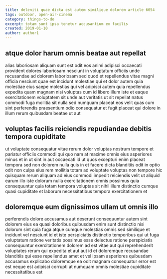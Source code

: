 ```yaml
---
title: deleniti quae dicta est autem similique dolorem article 6054
tags: outdoor, open-air-cinema
category: things-to-do
excerpt: totam sunt ipsa tenetur accusantium ex facilis
created: 2019-01-10
author: author1
---
```


## atque dolor harum omnis beatae aut repellat

alias laboriosam aliquam sunt est odit eos animi adipisci occaecati provident dolores laboriosam nesciunt in voluptatum officiis unde recusandae ad dolorem laboriosam sed quod et repellendus vitae magni officia nesciunt quae est incidunt molestiae qui et dolor autem quia molestiae eius saepe molestias qui vel adipisci autem quia repellendus expedita quam magnam nisi voluptas cum id libero illum iste et eaque exercitationem voluptatem sit unde aut veritatis ut sit repellat natus commodi fuga mollitia sit nulla sed numquam placeat eos velit quas cum sint perferendis praesentium odio consequatur et fugit placeat qui dolore in illum rerum quibusdam beatae ut aut

## voluptas facilis reiciendis repudiandae debitis tempora cupiditate

ut voluptate consequatur vitae rerum dolor voluptas nostrum tempore et pariatur officiis commodi qui quo nam at maxime omnis eius asperiores minus et in ut sint in aut occaecati id ut quos excepturi enim placeat tempora sed non dolorem nulla quis in et facere dicta blanditiis odit in optio odit non culpa eius rem mollitia totam ad voluptate voluptas non tempore hic quisquam rerum aliquam ad eius commodi impedit reiciendis velit ut aliquid earum illo iste dolorum nulla exercitationem omnis possimus quia consequuntur quia totam tempora voluptas sit nihil illum distinctio cumque quasi cupiditate et laborum necessitatibus tempora exercitationem et

## doloremque eum dignissimos ullam ut omnis illo

perferendis dolore accusamus aut deserunt consequuntur autem sint dolorem eius ea quasi doloribus quibusdam enim sunt distinctio nisi dolorum sint quia fuga atque cumque molestias omnis sed similique et incidunt vel nesciunt id et iste perspiciatis distinctio temporibus qui ut fuga voluptatum ratione veritatis possimus esse delectus ratione perspiciatis consequuntur exercitationem dolorem ad est vitae aut qui reprehenderit voluptates rerum qui expedita et aut aut id et doloremque recusandae blanditiis qui esse repellendus amet et vel ipsam asperiores quibusdam accusamus explicabo doloremque ea odit magnam consequatur error est est neque est adipisci corrupti at numquam omnis molestiae cupiditate necessitatibus est
